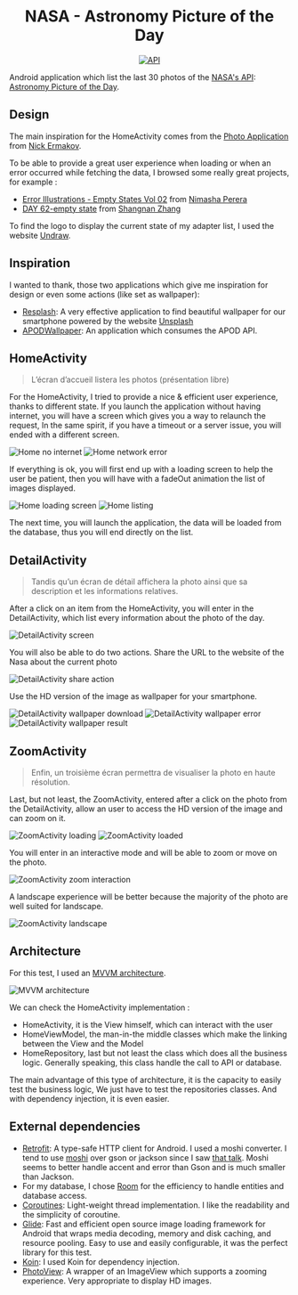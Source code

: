 <h1 align="center">NASA - Astronomy Picture of the Day</h1>

<p align="center">
  <a href="https://android-arsenal.com/api?level=21"><img alt="API" src="https://img.shields.io/badge/API-21%2B-brightgreen.svg?style=flat"/></a>
</p>

Android application which list the last 30 photos of the [NASA's API](https://github.com/1ud0v1c/nasa-apod/blob/main/data/mvvm-architecture.png): [Astronomy Picture of the Day](https://github.com/nasa/apod-api#docs-).


## Design

The main inspiration for the HomeActivity comes from the [Photo Application](https://www.behance.net/gallery/104945199/Photo-Application?tracking_source=search_projects_recommended%7Capplication%20photo) from [Nick Ermakov](https://www.behance.net/extezerofficial).

To be able to provide a great user experience when loading or when an error occurred while fetching the data, I browsed some really great projects, for example :
- [Error Illustrations - Empty States Vol 02](https://www.behance.net/gallery/57693817/Error-Illustrations-Empty-States-Vol-02?tracking_source=search_projects_recommended%7CAndroid%20empty%20state) from [Nimasha Perera](https://www.behance.net/nimashasperera) 
- [DAY 62-empty state](https://www.behance.net/gallery/53698651/DAY-62-empty-state) from [Shangnan Zhang](https://www.behance.net/Zhangshangnan)

To find the logo to display the current state of my adapter list, I used the website [Undraw](https://undraw.co/).


## Inspiration

I wanted to thank, those two applications which give me inspiration for design or even some actions (like set as wallpaper):
- [Resplash](https://github.com/b-lam/Resplash): A very effective application to find beautiful wallpaper for our smartphone powered by the website [Unsplash](https://unsplash.com/)
- [APODWallpaper](https://github.com/JakeSteam/APODWallpaper): An application which consumes the APOD API. 


## HomeActivity

> L’écran d’accueil listera les photos (présentation libre)

For the HomeActivity, I tried to provide a nice & efficient user experience, thanks to different state. If you launch the application without having internet, you will have a screen which gives you a way to relaunch 
the request, In the same spirit, if you have a timeout or a server issue, you will ended with a different screen. 

![Home no internet](https://github.com/1ud0v1c/nasa-apod/blob/main/data/home/home_no_internet.png)
![Home network error](https://github.com/1ud0v1c/nasa-apod/blob/main/data/home/home_network_error.png)

If everything is ok, you will first end up with a loading screen to help the user be patient, then you will have with a fadeOut animation the list of images displayed. 

![Home loading screen](https://github.com/1ud0v1c/nasa-apod/blob/main/data/home/home_loading.png)
![Home listing](https://github.com/1ud0v1c/nasa-apod/blob/main/data/home/home_listing.png)

The next time, you will launch the application, the data will be loaded from the database, thus you will end directly on the list.


## DetailActivity

> Tandis qu’un écran de détail affichera la photo ainsi que sa description et les informations relatives. 

After a click on an item from the HomeActivity, you will enter in the DetailActivity, which list every information about the photo of the day.

![DetailActivity screen](https://github.com/1ud0v1c/nasa-apod/blob/main/data/detail/detail_display.png)

You will also be able to do two actions. Share the URL to the website of the Nasa about the current photo 

![DetailActivity share action](https://github.com/1ud0v1c/nasa-apod/blob/main/data/detail/detail_share_action.png)

Use the HD version of the image as wallpaper for your smartphone. 

![DetailActivity wallpaper download](https://github.com/1ud0v1c/nasa-apod/blob/main/data/detail/detail_wallpaper_progress.png)
![DetailActivity wallpaper error](https://github.com/1ud0v1c/nasa-apod/blob/main/data/detail/detail_wallpaper_error.png)
![DetailActivity wallpaper result](https://github.com/1ud0v1c/nasa-apod/blob/main/data/detail/detail_wallpaper_result.png)


## ZoomActivity

> Enfin, un troisième écran permettra de visualiser la photo en haute résolution.

Last, but not least, the ZoomActivity, entered after a click on the photo from the DetailActivity, allow an user to access the HD version of the image and can zoom on it.

![ZoomActivity loading](https://github.com/1ud0v1c/nasa-apod/blob/main/data/detail/zoom_loading.png)
![ZoomActivity loaded](https://github.com/1ud0v1c/nasa-apod/blob/main/data/detail/zoom_loaded.png)

You will enter in an interactive mode and will be able to zoom or move on the photo.

![ZoomActivity zoom interaction](https://github.com/1ud0v1c/nasa-apod/blob/main/data/detail/zoom_interaction.png)

A landscape experience will be better because the majority of the photo are well suited for landscape.

![ZoomActivity landscape](https://github.com/1ud0v1c/nasa-apod/blob/main/data/detail/zoom_landscape.png)


## Architecture 

For this test, I used an [MVVM architecture](https://developer.android.com/jetpack/guide).

![MVVM architecture](https://github.com/1ud0v1c/nasa-apod/blob/main/data/mvvm-architecture.png)

We can check the HomeActivity implementation :
- HomeActivity, it is the View himself, which can interact with the user
- HomeViewModel, the man-in-the middle classes which make the linking between the View and the Model
- HomeRepository, last but not least the class which does all the business logic. Generally speaking, this class handle the call to API or database.

The main advantage of this type of architecture, it is the capacity to easily test the business logic, We just have to test the repositories classes. 
And with dependency injection, it is even easier.


## External dependencies

- [Retrofit](https://github.com/square/retrofit): A type-safe HTTP client for Android. I used a moshi converter. I tend to use [moshi](https://github.com/square/moshi) over gson or jackson 
since I saw [that talk](https://www.youtube.com/watch?time_continue=2526&v=1PwdqkKDCSo&feature=emb_logo). Moshi seems to better handle accent and error than Gson and is much smaller 
than Jackson. 
- For my database, I chose [Room](https://developer.android.com/topic/libraries/architecture/room) for the efficiency to handle entities and database access.
- [Coroutines](https://kotlinlang.org/docs/reference/coroutines-overview.html): Light-weight thread implementation. I like the readability and the simplicity of coroutine.
- [Glide](https://github.com/bumptech/glide): Fast and efficient open source image loading framework for Android that wraps media decoding, memory and disk caching, and resource pooling. 
Easy to use and easily configurable, it was the perfect library for this test.
- [Koin](https://github.com/InsertKoinIO/koin): I used Koin for dependency injection.
- [PhotoView](https://github.com/chrisbanes/PhotoView): A wrapper of an ImageView which supports a zooming experience. Very appropriate to display HD images.

